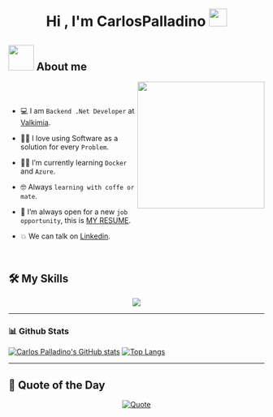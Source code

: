 <h1 align="center">Hi , I'm CarlosPalladino <img src="https://media.giphy.com/media/hvRJCLFzcasrR4ia7z/giphy.gif" width="35"></h1>





	
## <picture><img src = "https://github.com/7oSkaaa/7oSkaaa/blob/main/Images/about_me.gif?raw=true" width = 50px></picture> About me

<picture> <img align="right" src="https://github.com/7oSkaaa/7oSkaaa/blob/main/Images/Right_Side.gif?raw=true" width = 250px></picture>

<br><br>
- :computer: I am `Backend .Net Developer` at [Valkimia](https://valkimia.com/).
  
- :technologist: I love using Software as a solution for every `Problem`.
  
- :student: I’m currently learning `Docker` and `Azure`.
  
- :nerd_face: Always `learning with coffe or mate`.
  
- :thinking: I’m always open for a new `job opportunity`, this is [MY RESUME](https://drive.google.com/file/d/1jRDFAYeHDmjyYZ1L-q3Ow2GfzGbyTMK9/view?usp=drive_link).
  
- :boom: We can talk on [Linkedin](https://www.linkedin.com/in/carlos-palladino/).
<br>

## 🛠️ My Skills
<p align="center">
  <a href="https://skillicons.dev">
    <img src="https://skillicons.dev/icons?i=git,angular,cs,css,dotnet,figma,git,bootstrap,github,html,js,mysql,nodejs,postman,react,vscode,visualstudio,bootrap&perline=10" />
  </a>
</p>


---
### 📊 Github Stats

[![Carlos Palladino's GitHub stats](https://github-readme-stats.vercel.app/api?username=CarlosPalladino&show_icons=true&icon_color=CE1D2D&text_color=718096&bg_color=00000000&hide_title=true&hide_border=true&card_width=400)](https://github.com/CarlosPalladino)
[![Top Langs](https://github-readme-stats.vercel.app/api/top-langs/?username=CarlosPalladino&show_icons=true&icon_color=CE1D2D&text_color=718096&bg_color=00000000&hide_title=true&hide_border=true&layout=compact&card_width=400)](https://github.com/anuraghazra/github-readme-stats)

---
## 💬 Quote of the Day

<p align="center">
   <a href="https://github.com/piyushsuthar/github-readme-quotes">
      <img alt="Quote" src="https://quotes-github-readme.vercel.app/api?type=horizontal&theme=tokyonight&animation=grow_out_in&quoteCategory=programming">
   </a>
</p>
